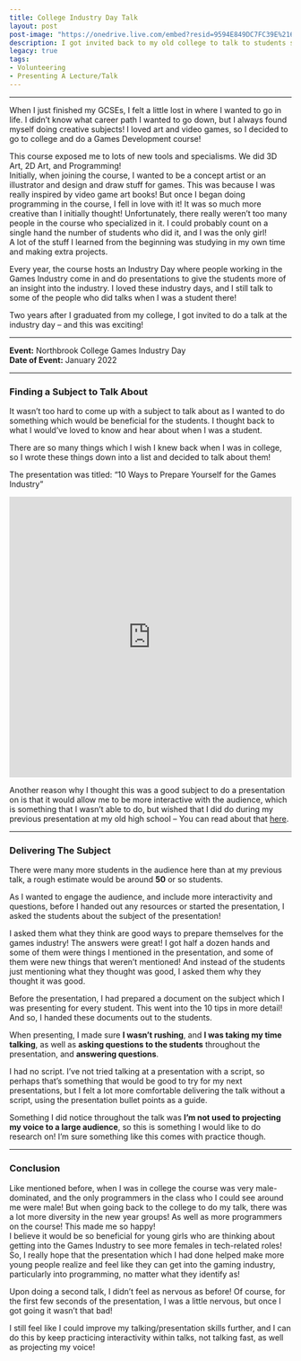 ```yaml
---
title: College Industry Day Talk
layout: post
post-image: "https://onedrive.live.com/embed?resid=9594E849DC7FC39E%2161118&authkey=%21ANv0cIqoOGVlssQ&width=1920&height=1634"
description: I got invited back to my old college to talk to students studying Games Development at an industry day, this talk was a few months after my first talk, so I was able to reflect upon my speaking and presentation from then.
legacy: true
tags:
- Volunteering
- Presenting A Lecture/Talk
---
```


---


When I just finished my GCSEs, I felt a little lost in where I wanted to go in life. I didn’t know what career path I wanted to go down, but I always found myself doing creative subjects! I loved art and video games, so I decided to go to college and do a Games Development course!

This course exposed me to lots of new tools and specialisms. We did 3D Art, 2D Art, and Programming!  
Initially, when joining the course, I wanted to be a concept artist or an illustrator and design and draw stuff for games. This was because I was really inspired by video game art books! But once I began doing programming in the course, I fell in love with it! It was so much more creative than I initially thought! Unfortunately, there really weren’t too many people in the course who specialized in it. I could probably count on a single hand the number of students who did it, and I was the only girl!  
A lot of the stuff I learned from the beginning was studying in my own time and making extra projects.

Every year, the course hosts an Industry Day where people working in the Games Industry come in and do presentations to give the students more of an insight into the industry. I loved these industry days, and I still talk to some of the people who did talks when I was a student there!

Two years after I graduated from my college, I got invited to do a talk at the industry day – and this was exciting!

---

**Event:** Northbrook College Games Industry Day  
**Date of Event:** January 2022

---

### Finding a Subject to Talk About

It wasn’t too hard to come up with a subject to talk about as I wanted to do something which would be beneficial for the students. I thought back to what I would’ve loved to know and hear about when I was a student.

There are so many things which I wish I knew back when I was in college, so I wrote these things down into a list and decided to talk about them!

The presentation was titled: “10 Ways to Prepare Yourself for the Games Industry”

<iframe src="https://onedrive.live.com/embed?cid=9594E849DC7FC39E&amp;resid=9594E849DC7FC39E%2156799&amp;authkey=AB8AlYAuSQ5R-Ds&amp;em=2&amp;wdAr=1.7777777777777777" width="100%" height="500px" frameborder="0">This is an embedded <a target="_blank" href="https://office.com">Microsoft Office</a> presentation, powered by <a style="padding: 0px" target="_blank" href="https://office.com/webapps">Office</a>.</iframe>

Another reason why I thought this was a good subject to do a presentation on is that it would allow me to be more interactive with the audience, which is something that I wasn’t able to do, but wished that I did do during my previous presentation at my old high school – You can read about that [here](http://gamedev.amy-portfolio.com/blog/i-gave-a-talk-in-person-for-the-first-time).

---

### Delivering The Subject

There were many more students in the audience here than at my previous talk, a rough estimate would be around **50** or so students.

As I wanted to engage the audience, and include more interactivity and questions, before I handed out any resources or started the presentation, I asked the students about the subject of the presentation!

I asked them what they think are good ways to prepare themselves for the games industry! The answers were great! I got half a dozen hands and some of them were things I mentioned in the presentation, and some of them were new things that weren’t mentioned! And instead of the students just mentioning what they thought was good, I asked them why they thought it was good.

Before the presentation, I had prepared a document on the subject which I was presenting for every student. This went into the 10 tips in more detail! And so, I handed these documents out to the students.

When presenting, I made sure **I wasn’t rushing**, and **I was taking my time talking**, as well as **asking questions to the students** throughout the presentation, and **answering questions**.

I had no script. I’ve not tried talking at a presentation with a script, so perhaps that’s something that would be good to try for my next presentations, but I felt a lot more comfortable delivering the talk without a script, using the presentation bullet points as a guide.

Something I did notice throughout the talk was **I’m not used to projecting my voice to a large audience**, so this is something I would like to do research on! I’m sure something like this comes with practice though.

---

### Conclusion

Like mentioned before, when I was in college the course was very male-dominated, and the only programmers in the class who I could see around me were male! But when going back to the college to do my talk, there was a lot more diversity in the new year groups! As well as more programmers on the course! This made me so happy!  
I believe it would be so beneficial for young girls who are thinking about getting into the Games Industry to see more females in tech-related roles! So, I really hope that the presentation which I had done helped make more young people realize and feel like they can get into the gaming industry, particularly into programming, no matter what they identify as!

Upon doing a second talk, I didn’t feel as nervous as before! Of course, for the first few seconds of the presentation, I was a little nervous, but once I got going it wasn’t that bad!

I still feel like I could improve my talking/presentation skills further, and I can do this by keep practicing interactivity within talks, not talking fast, as well as projecting my voice!